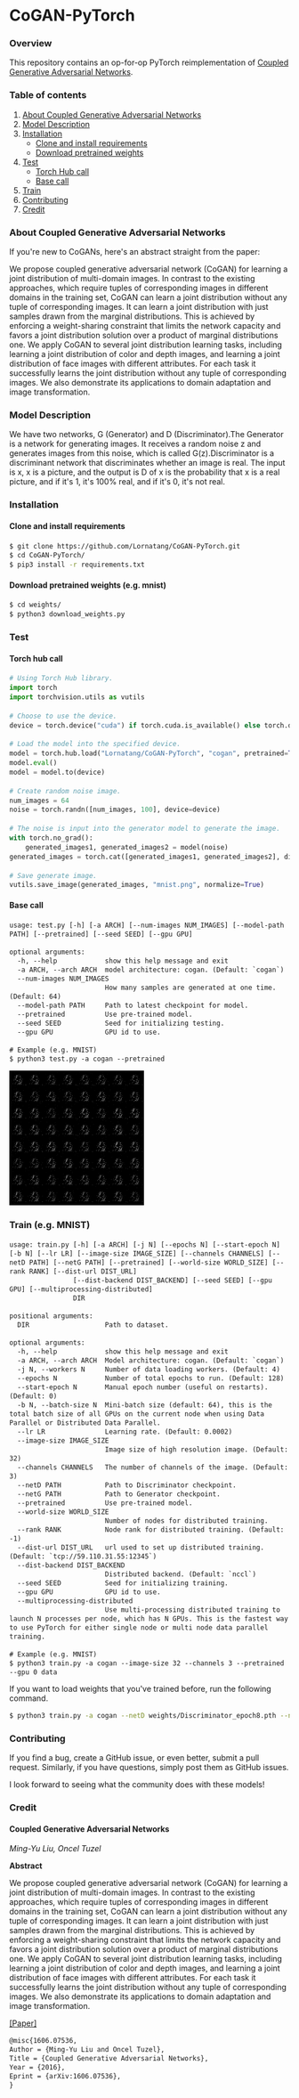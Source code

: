 # CoGAN-PyTorch

### Overview

This repository contains an op-for-op PyTorch reimplementation of [Coupled Generative Adversarial Networks](http://arxiv.org/pdf/1606.07536).

### Table of contents

1. [About Coupled Generative Adversarial Networks](#about-coupled-generative-adversarial-networks)
2. [Model Description](#model-description)
3. [Installation](#installation)
    * [Clone and install requirements](#clone-and-install-requirements)
    * [Download pretrained weights](#download-pretrained-weights-eg-mnist)
4. [Test](#test)
    * [Torch Hub call](#torch-hub-call)
    * [Base call](#base-call)
5. [Train](#train-eg-mnist)
6. [Contributing](#contributing)
7. [Credit](#credit)

### About Coupled Generative Adversarial Networks

If you're new to CoGANs, here's an abstract straight from the paper:

We propose coupled generative adversarial network (CoGAN) for learning a joint distribution of multi-domain images. In contrast to the existing
approaches, which require tuples of corresponding images in different domains in the training set, CoGAN can learn a joint distribution without any
tuple of corresponding images. It can learn a joint distribution with just samples drawn from the marginal distributions. This is achieved by
enforcing a weight-sharing constraint that limits the network capacity and favors a joint distribution solution over a product of marginal
distributions one. We apply CoGAN to several joint distribution learning tasks, including learning a joint distribution of color and depth images, and
learning a joint distribution of face images with different attributes. For each task it successfully learns the joint distribution without any tuple
of corresponding images. We also demonstrate its applications to domain adaptation and image transformation.

### Model Description

We have two networks, G (Generator) and D (Discriminator).The Generator is a network for generating images. It receives a random noise z and generates
images from this noise, which is called G(z).Discriminator is a discriminant network that discriminates whether an image is real. The input is x, x is
a picture, and the output is D of x is the probability that x is a real picture, and if it's 1, it's 100% real, and if it's 0, it's not real.

### Installation

#### Clone and install requirements

```bash
$ git clone https://github.com/Lornatang/CoGAN-PyTorch.git
$ cd CoGAN-PyTorch/
$ pip3 install -r requirements.txt
```

#### Download pretrained weights (e.g. mnist)

```bash
$ cd weights/
$ python3 download_weights.py
```

### Test

#### Torch hub call

```python
# Using Torch Hub library.
import torch
import torchvision.utils as vutils

# Choose to use the device.
device = torch.device("cuda") if torch.cuda.is_available() else torch.device("cpu")

# Load the model into the specified device.
model = torch.hub.load("Lornatang/CoGAN-PyTorch", "cogan", pretrained=True, progress=True, verbose=False)
model.eval()
model = model.to(device)

# Create random noise image.
num_images = 64
noise = torch.randn([num_images, 100], device=device)

# The noise is input into the generator model to generate the image.
with torch.no_grad():
    generated_images1, generated_images2 = model(noise)
generated_images = torch.cat([generated_images1, generated_images2], dim=0)

# Save generate image.
vutils.save_image(generated_images, "mnist.png", normalize=True)
```

#### Base call

```text
usage: test.py [-h] [-a ARCH] [--num-images NUM_IMAGES] [--model-path PATH] [--pretrained] [--seed SEED] [--gpu GPU]

optional arguments:
  -h, --help            show this help message and exit
  -a ARCH, --arch ARCH  model architecture: cogan. (Default: `cogan`)
  --num-images NUM_IMAGES
                        How many samples are generated at one time. (Default: 64)
  --model-path PATH     Path to latest checkpoint for model.
  --pretrained          Use pre-trained model.
  --seed SEED           Seed for initializing testing.
  --gpu GPU             GPU id to use.

# Example (e.g. MNIST)
$ python3 test.py -a cogan --pretrained
```

<span align="center"><img src="assets/mnist.gif" alt="">
</span>

### Train (e.g. MNIST)

```text
usage: train.py [-h] [-a ARCH] [-j N] [--epochs N] [--start-epoch N] [-b N] [--lr LR] [--image-size IMAGE_SIZE] [--channels CHANNELS] [--netD PATH] [--netG PATH] [--pretrained] [--world-size WORLD_SIZE] [--rank RANK] [--dist-url DIST_URL]
                [--dist-backend DIST_BACKEND] [--seed SEED] [--gpu GPU] [--multiprocessing-distributed]
                DIR

positional arguments:
  DIR                   Path to dataset.

optional arguments:
  -h, --help            show this help message and exit
  -a ARCH, --arch ARCH  Model architecture: cogan. (Default: `cogan`)
  -j N, --workers N     Number of data loading workers. (Default: 4)
  --epochs N            Number of total epochs to run. (Default: 128)
  --start-epoch N       Manual epoch number (useful on restarts). (Default: 0)
  -b N, --batch-size N  Mini-batch size (default: 64), this is the total batch size of all GPUs on the current node when using Data Parallel or Distributed Data Parallel.
  --lr LR               Learning rate. (Default: 0.0002)
  --image-size IMAGE_SIZE
                        Image size of high resolution image. (Default: 32)
  --channels CHANNELS   The number of channels of the image. (Default: 3)
  --netD PATH           Path to Discriminator checkpoint.
  --netG PATH           Path to Generator checkpoint.
  --pretrained          Use pre-trained model.
  --world-size WORLD_SIZE
                        Number of nodes for distributed training.
  --rank RANK           Node rank for distributed training. (Default: -1)
  --dist-url DIST_URL   url used to set up distributed training. (Default: `tcp://59.110.31.55:12345`)
  --dist-backend DIST_BACKEND
                        Distributed backend. (Default: `nccl`)
  --seed SEED           Seed for initializing training.
  --gpu GPU             GPU id to use.
  --multiprocessing-distributed
                        Use multi-processing distributed training to launch N processes per node, which has N GPUs. This is the fastest way to use PyTorch for either single node or multi node data parallel training.
 
# Example (e.g. MNIST)
$ python3 train.py -a cogan --image-size 32 --channels 3 --pretrained --gpu 0 data
```

If you want to load weights that you've trained before, run the following command.

```bash
$ python3 train.py -a cogan --netD weights/Discriminator_epoch8.pth --netG weights/Generator_epoch8.pth --start-epoch 8 --gpu 0 data
```

### Contributing

If you find a bug, create a GitHub issue, or even better, submit a pull request. Similarly, if you have questions, simply post them as GitHub issues.

I look forward to seeing what the community does with these models!

### Credit

#### Coupled Generative Adversarial Networks

*Ming-Yu Liu, Oncel Tuzel*

**Abstract**

We propose coupled generative adversarial network (CoGAN) for learning a joint distribution of multi-domain images. In contrast to the existing
approaches, which require tuples of corresponding images in different domains in the training set, CoGAN can learn a joint distribution without any
tuple of corresponding images. It can learn a joint distribution with just samples drawn from the marginal distributions. This is achieved by
enforcing a weight-sharing constraint that limits the network capacity and favors a joint distribution solution over a product of marginal
distributions one. We apply CoGAN to several joint distribution learning tasks, including learning a joint distribution of color and depth images, and
learning a joint distribution of face images with different attributes. For each task it successfully learns the joint distribution without any tuple
of corresponding images. We also demonstrate its applications to domain adaptation and image transformation.

[[Paper]](http://xxx.itp.ac.cn/pdf/1606.07536)

```
@misc{1606.07536,
Author = {Ming-Yu Liu and Oncel Tuzel},
Title = {Coupled Generative Adversarial Networks},
Year = {2016},
Eprint = {arXiv:1606.07536},
}